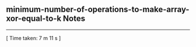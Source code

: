 <h2>minimum-number-of-operations-to-make-array-xor-equal-to-k Notes</h2><hr>[ Time taken: 7 m 11 s ]